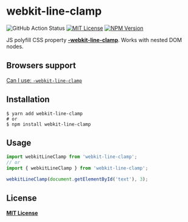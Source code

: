 # webkit-line-clamp
![GitHub Action Status](https://github.com/LeMarck/webkit-line-clamp/actions/workflows/lint.yml/badge.svg)
[![MIT License](https://img.shields.io/badge/license-MIT-blue.svg)](LICENSE)
[![NPM Version](http://img.shields.io/npm/v/webkit-line-clamp.svg?style=flat)](https://www.npmjs.com/package/webkit-line-clamp)

JS polyfill CSS property [**-webkit-line-clamp**](https://developer.mozilla.org/en-US/docs/Web/CSS/-webkit-line-clamp).
Works with nested DOM nodes.

## Browsers support

[Can I use: `-webkit-line-clamp`](https://caniuse.com/#feat=css-line-clamp)


## Installation

```shell script
$ yarn add webkit-line-clamp
# or
$ npm install webkit-line-clamp
```

## Usage

```js
import webkitLineClamp from 'webkit-line-clamp';
// or 
import { webkitLineClamp } from 'webkit-line-clamp';

webkitLineClamp(document.getElementById('text'), 3);
```

## License

[**MIT License**](LICENSE)
